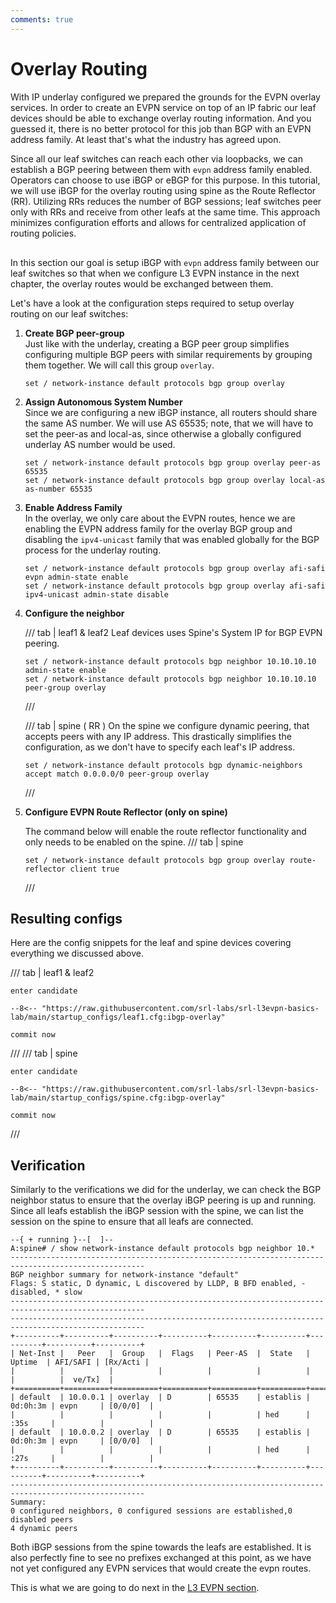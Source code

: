 ```yaml
---
comments: true
---
```


# Overlay Routing

With IP underlay configured we prepared the grounds for the EVPN overlay services. In order to create an EVPN service on top of an IP fabric our leaf devices should be able to exchange overlay routing information. And you guessed it, there is no better protocol for this job than BGP with an EVPN address family. At least that's what the industry has agreed upon.

Since all our leaf switches can reach each other via loopbacks, we can establish a BGP peering between them with `evpn` address family enabled. Operators can choose to use iBGP or eBGP for this purpose. In this tutorial, we will use iBGP for the overlay routing using spine as the Route Reflector (RR). Utilizing RRs reduces the number of BGP sessions; leaf switches peer only with RRs and receive from other leafs at the same time. This approach minimizes configuration efforts and allows for centralized application of routing policies.

<div class='mxgraph' style='max-width:100%;border:1px solid transparent;margin:0 auto; display:block;' data-mxgraph='{"page":5,"zoom":2,"highlight":"#0000ff","nav":true,"resize":true,"edit":"_blank","url":"https://raw.githubusercontent.com/srl-labs/srl-l3evpn-basics-lab/main/images/diagrams.drawio"}'></div>

In this section our goal is setup iBGP with `evpn` address family between our leaf switches so that when we configure L3 EVPN instance in the next chapter, the overlay routes would be exchanged between them.

Let's have a look at the configuration steps required to setup overlay routing on our leaf switches:

1. **Create BGP peer-group**  
    Just like with the underlay, creating a BGP peer group simplifies configuring multiple BGP peers with similar requirements by grouping them together. We will call this group `overlay`.
  
    ```{.srl .no-select}
    set / network-instance default protocols bgp group overlay
    ```

2. **Assign Autonomous System Number**  
    Since we are configuring a new iBGP instance, all routers should share the same AS number. We will use AS 65535; note, that we will have to set the peer-as and local-as, since otherwise a globally configured underlay AS number would be used.

    ```{.srl .no-select}
    set / network-instance default protocols bgp group overlay peer-as 65535
    set / network-instance default protocols bgp group overlay local-as as-number 65535
    ```

3. **Enable Address Family**  
    In the overlay, we only care about the EVPN routes, hence we are enabling the EVPN address family for the overlay BGP group and disabling the `ipv4-unicast` family that was enabled globally for the BGP process for the underlay routing.

    ```{.srl .no-select}
    set / network-instance default protocols bgp group overlay afi-safi evpn admin-state enable
    set / network-instance default protocols bgp group overlay afi-safi ipv4-unicast admin-state disable
    ```

4. **Configure the neighbor**  

    /// tab | leaf1 & leaf2
    Leaf devices uses Spine's System IP for BGP EVPN peering.

    ```{.srl .no-select}
    set / network-instance default protocols bgp neighbor 10.10.10.10 admin-state enable
    set / network-instance default protocols bgp neighbor 10.10.10.10 peer-group overlay
    ```

    ///

    /// tab | spine ( RR )
    On the spine we configure dynamic peering, that accepts peers with any IP address. This drastically simplifies the configuration, as we don't have to specify each leaf's IP address.

    ```{.srl .no-select}
    set / network-instance default protocols bgp dynamic-neighbors accept match 0.0.0.0/0 peer-group overlay
    ```

    ///

5. **Configure EVPN Route Reflector (only on spine)**  

    The command below will enable the route reflector functionality and only needs to be enabled on the spine.
    /// tab | spine

    ```{.srl .no-select}
    set / network-instance default protocols bgp group overlay route-reflector client true
    ```

    ///

## Resulting configs

Here are the config snippets for the leaf and spine devices covering everything we discussed above.

/// tab | leaf1 & leaf2

```srl
enter candidate

--8<-- "https://raw.githubusercontent.com/srl-labs/srl-l3evpn-basics-lab/main/startup_configs/leaf1.cfg:ibgp-overlay"

commit now

```

///
/// tab | spine

```srl
enter candidate

--8<-- "https://raw.githubusercontent.com/srl-labs/srl-l3evpn-basics-lab/main/startup_configs/spine.cfg:ibgp-overlay"

commit now
```

///

## Verification

Similarly to the verifications we did for the underlay, we can check the BGP neighbor status to ensure that the overlay iBGP peering is up and running. Since all leafs establish the iBGP session with the spine, we can list the session on the spine to ensure that all leafs are connected.

```{.srl .no-select}
--{ + running }--[  ]--
A:spine# / show network-instance default protocols bgp neighbor 10.*
----------------------------------------------------------------------------------------------------
BGP neighbor summary for network-instance "default"
Flags: S static, D dynamic, L discovered by LLDP, B BFD enabled, - disabled, * slow
----------------------------------------------------------------------------------------------------
----------------------------------------------------------------------------------------------------
+----------+----------+----------+----------+----------+----------+----------+----------+----------+
| Net-Inst |   Peer   |  Group   |  Flags   | Peer-AS  |  State   |  Uptime  | AFI/SAFI | [Rx/Acti |
|          |          |          |          |          |          |          |          |  ve/Tx]  |
+==========+==========+==========+==========+==========+==========+==========+==========+==========+
| default  | 10.0.0.1 | overlay  | D        | 65535    | establis | 0d:0h:3m | evpn     | [0/0/0]  |
|          |          |          |          |          | hed      | :35s     |          |          |
| default  | 10.0.0.2 | overlay  | D        | 65535    | establis | 0d:0h:3m | evpn     | [0/0/0]  |
|          |          |          |          |          | hed      | :27s     |          |          |
+----------+----------+----------+----------+----------+----------+----------+----------+----------+
----------------------------------------------------------------------------------------------------
Summary:
0 configured neighbors, 0 configured sessions are established,0 disabled peers
4 dynamic peers
```

Both iBGP sessions from the spine towards the leafs are established. It is also perfectly fine to see no prefixes exchanged at this point, as we have not yet configured any EVPN services that would create the evpn routes.

This is what we are going to do next in the [L3 EVPN section](l3evpn.md).

<script type="text/javascript" src="https://viewer.diagrams.net/js/viewer-static.min.js" async></script>
